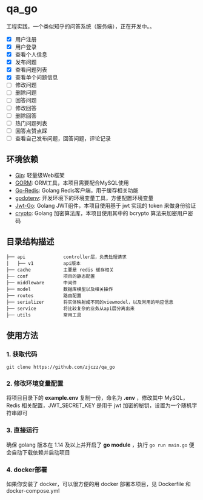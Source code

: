 # qa_go

工程实践，一个类似知乎的问答系统（服务端），正在开发中。。

- [x] 用户注册
- [x] 用户登录
- [x] 查看个人信息
- [x] 发布问题
- [x] 查看问题列表
- [x] 查看单个问题信息
- [ ] 修改问题
- [ ] 删除问题
- [ ] 回答问题
- [ ] 修改回答
- [ ] 删除回答
- [ ] 热门问题列表
- [ ] 回答点赞点踩
- [ ] 查看自己发布问题，回答问题，评论记录

## 环境依赖

- [Gin](https://github.com/gin-gonic/gin): 轻量级Web框架
- [GORM](http://gorm.io/docs/index.html): ORM工具，本项目需要配合MySQL使用
- [Go-Redis](https://github.com/go-redis/redis): Golang Redis客户端，用于缓存相关功能
- [godotenv](https://github.com/joho/godotenv): 开发环境下的环境变量工具，方便配置环境变量
- [Jwt-Go](https://github.com/dgrijalva/jwt-go): Golang JWT组件，本项目使用基于 jwt 实现的 token 来做身份验证
- [crypto](https://pkg.go.dev/golang.org/x/crypto): Golang 加密算法库，本项目使用其中的 bcrypto 算法来加密用户密码

## 目录结构描述

```
├── api              controller层，负责处理请求
│   ├── v1           api版本
├── cache            主要是 redis 缓存相关 
├── conf             项目的静态配置
├── middleware       中间件
├── model            数据库模型以及相关操作
├── routes           路由配置
├── serializer       将实体映射成不同的viewmodel，以及常用的响应信息
├── service          将比较复杂的业务从api层分离出来
├── utils            常用工具
```

## 使用方法

### 1. 获取代码

```
git clone https://github.com/zjczz/qa_go
```

### 2. 修改环境变量配置

将项目目录下的 **example.env** 复制一份，命名为 **.env** ，修改其中 MySQL，Redis 相关配置，JWT_SECRET_KEY 是用于 jwt 加密的秘钥，设置为一个随机字符串即可

### 3. 直接运行

确保 golang 版本在 1.14 及以上并开启了 **go module** ，执行 `go run main.go` 便会自动下载依赖并启动项目

### 4. docker部署

如果你安装了 docker，可以很方便的用 docker 部署本项目，见 Dockerfile 和 docker-compose.yml
